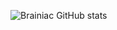 ![Brainiac GitHub stats](https://github-readme-stats.vercel.app/api?username=fangguangyang&show_icons=true&locale=cn&include_all_commits=true&count_private=true&theme=transparent)
